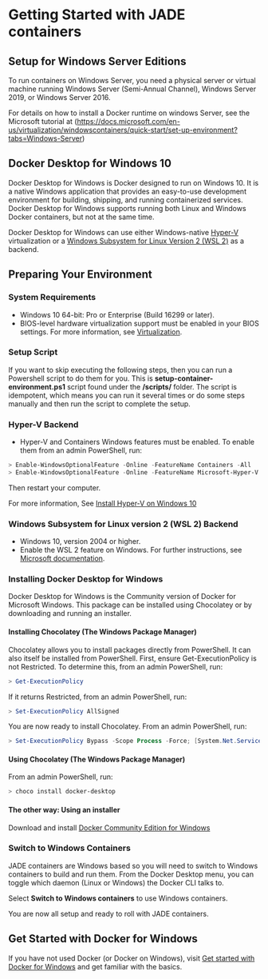 # Getting Started with JADE containers
## Setup for Windows Server Editions

To run containers on Windows Server, you need a physical server or virtual machine running Windows Server (Semi-Annual Channel), Windows Server 2019, or Windows Server 2016.

For details on how to install a Docker runtime on windows Server, see the Microsoft tutorial at
(https://docs.microsoft.com/en-us/virtualization/windowscontainers/quick-start/set-up-environment?tabs=Windows-Server)

## Docker Desktop for Windows 10

Docker Desktop for Windows is Docker designed to run on Windows 10. It is a native Windows application that provides an easy-to-use development environment for building, shipping, and running containerized services. Docker Desktop for Windows supports running both Linux and Windows Docker containers, but not at the same time.

Docker Desktop for Windows can use either Windows-native [Hyper-V](https://docs.microsoft.com/en-us/virtualization/hyper-v-on-windows/about/) virtualization or
a [Windows Subsystem for Linux Version 2 (WSL 2)](https://docs.docker.com/docker-for-windows/wsl/) as a backend.

## Preparing Your Environment

### System Requirements

- Windows 10 64-bit: Pro or Enterprise (Build 16299 or later).
- BIOS-level hardware virtualization support must be enabled in your
    BIOS settings.  For more information, see [Virtualization](https://docs.docker.com/docker-for-windows/troubleshoot/#virtualization-must-be-enabled).

### Setup Script

If you want to skip executing the following steps, then you can run a Powershell script to do them for you. This is __setup-container-environment.ps1__ script found under the __/scripts/__ folder. The script is idempotent, which means you can run it several times or do some steps manually and then run the script to complete the setup.

### Hyper-V Backend

- Hyper-V and Containers Windows features must be enabled. To enable them from an admin PowerShell, run:

```powershell
> Enable-WindowsOptionalFeature -Online -FeatureName Containers -All
> Enable-WindowsOptionalFeature -Online -FeatureName Microsoft-Hyper-V -All
```

Then restart your computer.

For more information, See [Install Hyper-V on Windows 10](https://docs.microsoft.com/virtualization/hyper-v-on-windows/quick-start/enable-hyper-v)

### Windows Subsystem for Linux version 2 (WSL 2) Backend

- Windows 10, version 2004 or higher.
- Enable the WSL 2 feature on Windows. For further instructions, see
    [Microsoft documentation](https://docs.microsoft.com/windows/wsl/install-win10).

### Installing Docker Desktop for Windows

Docker Desktop for Windows is the Community version of Docker for Microsoft Windows. This package can be installed using Chocolatey or by downloading and running an installer.

#### Installing Chocolatey (The Windows Package Manager)

Chocolatey allows you to install packages directly from PowerShell. It can also itself be installed from PowerShell.
First, ensure Get-ExecutionPolicy is not Restricted. To determine this, from an admin PowerShell, run:

```powershell
> Get-ExecutionPolicy
```

If it returns Restricted, from an admin PowerShell, run:

```powershell
> Set-ExecutionPolicy AllSigned
```

You are now ready to install Chocolatey. From an admin PowerShell, run:

```powershell
> Set-ExecutionPolicy Bypass -Scope Process -Force; [System.Net.ServicePointManager]::SecurityProtocol = [System.Net.ServicePointManager]::SecurityProtocol -bor 3072; iex ((New-Object System.Net.WebClient).DownloadString('https://chocolatey.org/install.ps1'))
```

#### Using Chocolatey (The Windows Package Manager)

From an admin PowerShell, run:

```powershell
> choco install docker-desktop
```

#### The other way: Using an installer

Download and install [Docker Community Edition for Windows](https://store.docker.com/editions/community/docker-ce-desktop-windows)

### Switch to Windows Containers

JADE containers are Windows based so you will need to switch to Windows containers to build
and run them. From the Docker Desktop menu, you can toggle which daemon (Linux or Windows)
the Docker CLI talks to.

Select **Switch to Windows containers** to use Windows containers.

You are now all setup and ready to roll with JADE containers.

## Get Started with Docker for Windows

If you have not used Docker (or Docker on Windows), visit [Get started with Docker for Windows](https://docs.docker.com/docker-for-windows/) and get familiar with the basics.
